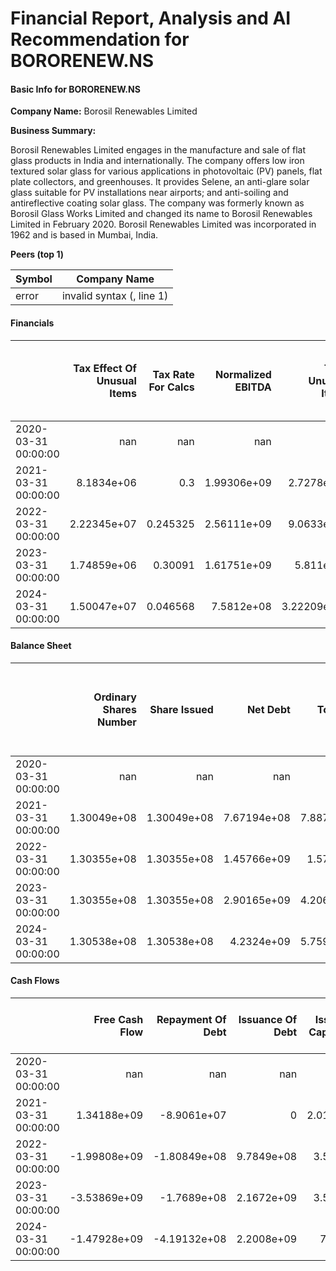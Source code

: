 # Financial Report, Analysis and AI Recommendation for BORORENEW.NS

#### Basic Info for BORORENEW.NS

**Company Name:** Borosil Renewables Limited

**Business Summary:**

Borosil Renewables Limited engages in the manufacture and sale of flat glass products in India and internationally. The company offers low iron textured solar glass for various applications in photovoltaic (PV) panels, flat plate collectors, and greenhouses. It provides Selene, an anti-glare solar glass suitable for PV installations near airports; and anti-soiling and antireflective coating solar glass. The company was formerly known as Borosil Glass Works Limited and changed its name to Borosil Renewables Limited in February 2020. Borosil Renewables Limited was incorporated in 1962 and is based in Mumbai, India.

**Peers (top 1)**

| Symbol | Company Name|
|--------|-------------|
|error|invalid syntax (<string>, line 1)|


#### Financials

|                     |   Tax Effect Of Unusual Items |   Tax Rate For Calcs |   Normalized EBITDA |   Total Unusual Items |   Total Unusual Items Excluding Goodwill |   Net Income From Continuing Operation Net Minority Interest |   Reconciled Depreciation |   Reconciled Cost Of Revenue |        EBITDA |          EBIT |   Net Interest Income |   Interest Expense |   Interest Income |   Normalized Income |   Net Income From Continuing And Discontinued Operation |   Total Expenses |   Rent Expense Supplemental |   Diluted Average Shares |   Basic Average Shares |   Diluted EPS |   Basic EPS |   Diluted NI Availto Com Stockholders |   Net Income Common Stockholders |   Otherunder Preferred Stock Dividend |    Net Income |   Minority Interests |   Net Income Including Noncontrolling Interests |   Net Income Discontinuous Operations |   Net Income Continuous Operations |   Tax Provision |   Pretax Income |   Other Non Operating Income Expenses |   Special Income Charges |   Other Special Charges |      Write Off |   Net Non Operating Interest Income Expense |   Interest Expense Non Operating |   Interest Income Non Operating |   Operating Income |   Operating Expense |   Other Operating Expenses |   Depreciation And Amortization In Income Statement |   Amortization |   Depreciation Income Statement |   Research And Development |   Selling General And Administration |   Selling And Marketing Expense |   General And Administrative Expense |   Rent And Landing Fees |   Gross Profit |   Cost Of Revenue |   Total Revenue |   Operating Revenue |
|:--------------------|------------------------------:|---------------------:|--------------------:|----------------------:|-----------------------------------------:|-------------------------------------------------------------:|--------------------------:|-----------------------------:|--------------:|--------------:|----------------------:|-------------------:|------------------:|--------------------:|--------------------------------------------------------:|-----------------:|----------------------------:|-------------------------:|-----------------------:|--------------:|------------:|--------------------------------------:|---------------------------------:|--------------------------------------:|--------------:|---------------------:|------------------------------------------------:|--------------------------------------:|-----------------------------------:|----------------:|----------------:|--------------------------------------:|-------------------------:|------------------------:|---------------:|--------------------------------------------:|---------------------------------:|--------------------------------:|-------------------:|--------------------:|---------------------------:|----------------------------------------------------:|---------------:|--------------------------------:|---------------------------:|-------------------------------------:|--------------------------------:|-------------------------------------:|------------------------:|---------------:|------------------:|----------------:|--------------------:|
| 2020-03-31 00:00:00 |                 nan           |           nan        |       nan           |         nan           |                            nan           |                                                nan           |             nan           |                nan           | nan           | nan           |         nan           |      nan           |      nan          |       nan           |                                           nan           |    nan           |                nan          |            nan           |          nan           |        nan    |      nan    |                         nan           |                    nan           |                          nan          | nan           |         nan          |                                   nan           |                                     0 |                      nan           |   nan           |   nan           |                          nan          |            nan           |           nan           |    nan         |                               nan           |                    nan           |                    nan          |      nan           |       nan           |               nan          |                                       nan           |   nan          |                   nan           |                nan         |                        nan           |                   nan           |                        nan           |            nan          |  nan           |     nan           |   nan           |       nan           |
| 2021-03-31 00:00:00 |                   8.1834e+06  |             0.3      |         1.99306e+09 |           2.7278e+07  |                              2.7278e+07  |                                                  8.96445e+08 |               4.20829e+08 |                  2.25207e+09 |   2.02034e+09 |   1.59951e+09 |          -6.7039e+07  |        7.2689e+07  |        5.65e+06   |         8.7735e+08  |                                             8.96445e+08 |      3.43579e+09 |                  1.693e+06  |              1.18794e+08 |            1.18629e+08 |          7.56 |        7.56 |                           8.98518e+08 |                      8.98518e+08 |                           -2.073e+06  |   8.96445e+08 |         nan          |                                     8.96445e+08 |                                   nan |                        8.96445e+08 |     6.30374e+08 |     1.52682e+09 |                            3.549e+06  |        -176000           |        166000           |  10000         |                                -6.7039e+07  |                      7.2689e+07  |                      5.65e+06   |        1.57129e+09 |         1.18372e+09 |                 1.242e+07  |                                         4.20829e+08 |     1.358e+06  |                     4.19471e+08 |                nan         |                          4.26686e+08 |                     2.92697e+08 |                          1.33989e+08 |              1.693e+06  |    2.755e+09   |       2.25207e+09 |     5.00707e+09 |         5.00707e+09 |
| 2022-03-31 00:00:00 |                   2.22345e+07 |             0.245325 |         2.56111e+09 |           9.0633e+07  |                              9.0633e+07  |                                                  1.65848e+09 |               4.24484e+08 |                  2.76233e+09 |   2.65175e+09 |   2.22726e+09 |          -7.568e+06   |        2.9649e+07  |        2.2081e+07 |         1.59009e+09 |                                             1.65848e+09 |      4.31492e+09 |                  1.32e+06   |              1.30399e+08 |            1.30205e+08 |         12.74 |       12.74 |                           1.66991e+09 |                      1.66991e+09 |                           -1.1422e+07 |   1.65848e+09 |         nan          |                                     1.65848e+09 |                                   nan |                        1.65848e+09 |     5.39129e+08 |     2.19761e+09 |                            8.456e+06  |             -3.718e+06   |             2.949e+06   | 769000         |                                -7.568e+06   |                      2.9649e+07  |                      2.2081e+07 |        2.10542e+09 |         1.55259e+09 |                 1.5232e+07 |                                         4.24484e+08 |     1.389e+06  |                     4.23095e+08 |                nan         |                          7.49438e+08 |                     5.62563e+08 |                          1.86875e+08 |              1.32e+06   |    3.65801e+09 |       2.76233e+09 |     6.42034e+09 |         6.42034e+09 |
| 2023-03-31 00:00:00 |                   1.74859e+06 |             0.30091  |         1.61751e+09 |           5.811e+06   |                              5.811e+06   |                                                  6.96318e+08 |               5.40129e+08 |                  4.89824e+09 |   1.62332e+09 |   1.08319e+09 |          -4.9629e+07  |        7.2783e+07  |        2.3154e+07 |         6.92256e+08 |                                             6.96318e+08 |      7.95829e+09 |                  7.258e+06  |              1.3054e+08  |            1.30432e+08 |          5.34 |        5.34 |                           6.96318e+08 |                      6.96318e+08 |                            0          |   6.96318e+08 |          -1.005e+07  |                                     7.06368e+08 |                                   nan |                        7.06368e+08 |     3.04042e+08 |     1.01041e+09 |                            3.8594e+07 |             -1.9056e+07  |             3.526e+06   |      1.553e+07 |                                -4.9629e+07  |                      7.2783e+07  |                      2.3154e+07 |        9.4895e+08  |         3.06005e+09 |                 2.6381e+07 |                                         5.40129e+08 |     2.2458e+07 |                     5.17671e+08 |                nan         |                          1.35872e+09 |                     6.78707e+08 |                          6.80018e+08 |              7.258e+06  |    4.009e+09   |       4.89824e+09 |     8.90724e+09 |         8.90724e+09 |
| 2024-03-31 00:00:00 |                   1.50047e+07 |             0.046568 |         7.5812e+08  |           3.22209e+08 |                              3.22209e+08 |                                                 -4.68954e+08 |               1.31716e+09 |                  9.39973e+09 |   1.08033e+09 |  -2.3683e+08  |          -2.57452e+08 |        2.90461e+08 |        3.3009e+07 |        -7.76158e+08 |                                            -4.68954e+08 |      1.42894e+10 |                  1.1318e+07 |              1.30571e+08 |            1.30526e+08 |         -3.59 |       -3.59 |                          -4.68954e+08 |                     -4.68954e+08 |                            0          |  -4.68954e+08 |           3.3782e+07 |                                    -5.02736e+08 |                                   nan |                       -5.02736e+08 |    -2.4555e+07  |    -5.27291e+08 |                            6.9941e+07 |              3.22209e+08 |            -3.22218e+08 |   9000         |                                -2.57452e+08 |                      2.90461e+08 |                      3.3009e+07 |       -6.64281e+08 |         4.88962e+09 |                 2.3358e+07 |                                         1.31716e+09 |     1.7975e+07 |                     1.29918e+09 |                  4.335e+06 |                          1.52426e+09 |                     8.17848e+08 |                          7.06413e+08 |              1.1318e+07 |    4.22534e+09 |       9.39973e+09 |     1.36251e+10 |         1.36251e+10 |

#### Balance Sheet

|                     |   Ordinary Shares Number |   Share Issued |      Net Debt |    Total Debt |   Tangible Book Value |   Invested Capital |   Working Capital |   Net Tangible Assets |   Capital Lease Obligations |   Common Stock Equity |   Total Capitalization |   Total Equity Gross Minority Interest |   Minority Interest |   Stockholders Equity |   Other Equity Interest |   Retained Earnings |   Additional Paid In Capital |   Capital Stock |   Common Stock |   Total Liabilities Net Minority Interest |   Total Non Current Liabilities Net Minority Interest |   Non Current Pension And Other Postretirement Benefit Plans |   Non Current Deferred Taxes Liabilities |   Long Term Debt And Capital Lease Obligation |   Long Term Capital Lease Obligation |   Long Term Debt |   Long Term Provisions |   Current Liabilities |   Other Current Liabilities |   Current Debt And Capital Lease Obligation |   Current Capital Lease Obligation |   Current Debt |   Pensionand Other Post Retirement Benefit Plans Current |   Current Provisions |      Payables |   Other Payable |   Dividends Payable |   Total Tax Payable |   Accounts Payable |   Total Assets |   Total Non Current Assets |   Other Non Current Assets |   Defined Pension Benefit |   Non Current Prepaid Assets |   Investmentin Financial Assets |   Available For Sale Securities |   Financial Assets Designatedas Fair Value Through Profitor Loss Total |   Long Term Equity Investment |   Investmentsin Associatesat Cost |   Investmentsin Subsidiariesat Cost |   Investment Properties |   Goodwill And Other Intangible Assets |   Other Intangible Assets |   Goodwill |       Net PPE |   Accumulated Depreciation |     Gross PPE |   Construction In Progress |   Other Properties |   Machinery Furniture Equipment |   Buildings And Improvements |   Land And Improvements |   Properties |   Current Assets |   Other Current Assets |   Assets Held For Sale Current |   Restricted Cash |   Prepaid Assets |     Inventory |   Other Inventories |   Finished Goods |   Work In Process |   Raw Materials |   Other Receivables |   Taxes Receivable |   Accounts Receivable |   Allowance For Doubtful Accounts Receivable |   Gross Accounts Receivable |   Cash Cash Equivalents And Short Term Investments |   Other Short Term Investments |   Cash And Cash Equivalents |   Cash Equivalents |   Cash Financial |
|:--------------------|-------------------------:|---------------:|--------------:|--------------:|----------------------:|-------------------:|------------------:|----------------------:|----------------------------:|----------------------:|-----------------------:|---------------------------------------:|--------------------:|----------------------:|------------------------:|--------------------:|-----------------------------:|----------------:|---------------:|------------------------------------------:|------------------------------------------------------:|-------------------------------------------------------------:|-----------------------------------------:|----------------------------------------------:|-------------------------------------:|-----------------:|-----------------------:|----------------------:|----------------------------:|--------------------------------------------:|-----------------------------------:|---------------:|---------------------------------------------------------:|---------------------:|--------------:|----------------:|--------------------:|--------------------:|-------------------:|---------------:|---------------------------:|---------------------------:|--------------------------:|-----------------------------:|--------------------------------:|--------------------------------:|-----------------------------------------------------------------------:|------------------------------:|----------------------------------:|------------------------------------:|------------------------:|---------------------------------------:|--------------------------:|-----------:|--------------:|---------------------------:|--------------:|---------------------------:|-------------------:|--------------------------------:|-----------------------------:|------------------------:|-------------:|-----------------:|-----------------------:|-------------------------------:|------------------:|-----------------:|--------------:|--------------------:|-----------------:|------------------:|----------------:|--------------------:|-------------------:|----------------------:|---------------------------------------------:|----------------------------:|---------------------------------------------------:|-------------------------------:|----------------------------:|-------------------:|-----------------:|
| 2020-03-31 00:00:00 |            nan           |  nan           | nan           | nan           |         nan           |      nan           |     nan           |         nan           |                nan          |         nan           |          nan           |                          nan           |       nan           |         nan           |            nan          |       nan           |                nan           |   nan           |  nan           |                             nan           |                                         nan           |                                                   1.3099e+07 |                            nan           |                                 nan           |                         nan          |    nan           |           nan          |         nan           |               nan           |                               nan           |                       nan          |  nan           |                                               8.983e+06  |        nan           | nan           |   nan           |         nan         |       nan           |      nan           |  nan           |              nan           |                nan         |                         0 |                 nan          |                    nan          |                    nan          |                                                                      0 |                    0          |                        0          |                                   0 |                       0 |                          nan           |             nan           |        nan | nan           |              nan           | nan           |              nan           |      nan           |                   nan           |                nan           |           nan           |          nan |    nan           |          nan           |                              0 |     nan           |    nan           | nan           |       nan           |      9.8917e+07  |     nan           |   nan           |        nan          |      nan           |         nan           |                                 nan          |               nan           |                                      nan           |                  nan           |               nan           |                  0 |    nan           |
| 2021-03-31 00:00:00 |              1.30049e+08 |    1.30049e+08 |   7.67194e+08 |   7.88739e+08 |           6.14106e+09 |        6.93417e+09 |       3.62337e+09 |           6.14106e+09 |                nan          |           6.14543e+09 |            6.74514e+09 |                            6.14543e+09 |       nan           |           6.14543e+09 |              2.3984e+07 |         9.41273e+08 |                  5.31922e+09 |     1.30049e+08 |    1.30049e+08 |                               1.68327e+09 |                                           8.36631e+08 |                                                   1.7929e+07 |                              2.18993e+08 |                                   5.99709e+08 |                         nan          |      5.99709e+08 |             1.7929e+07 |           8.46638e+08 |                 9.2308e+07  |                                 1.8903e+08  |                       nan          |    1.8903e+08  |                                               1.6466e+07 |          1.6466e+07  |   4.74971e+08 |     1.4986e+08  |           9.347e+06 |         9.1735e+07  |        2.24029e+08 |    7.8287e+09  |                3.3587e+09  |                  5.293e+06 |                       nan |                   2.3321e+07 |                      2.9477e+07 |                      2.9477e+07 |                                                                    nan |                  nan          |                      nan          |                                 nan |                     nan |                            4.37e+06    |               4.37e+06    |        nan |   3.29623e+09 |               -1.17451e+09 |   4.47074e+09 |                9.8089e+07  |        3.19814e+09 |                     3.64756e+09 |                  6.80838e+08 |             4.4258e+07  |            0 |      4.47e+09    |            3.6877e+07  |                            nan |       6.5969e+07  |      5.4178e+07  |   3.78747e+08 |         3.0403e+07  |      4.6209e+07  |       6.4701e+07  |     2.83643e+08 |          6.395e+06  |        2.7558e+07  |           7.24425e+08 |                                  -2.365e+06  |                 7.2679e+08  |                                        3.17586e+09 |                    3.15431e+09 |                 2.1545e+07  |                nan |      2.1545e+07  |
| 2022-03-31 00:00:00 |              1.30355e+08 |    1.30355e+08 |   1.45766e+09 |   1.5723e+09  |           7.84073e+09 |        9.4211e+09  |       2.81922e+09 |           7.84073e+09 |                nan          |           7.84881e+09 |            9.24513e+09 |                            7.84881e+09 |       nan           |           7.84881e+09 |              1.4055e+07 |         2.59976e+09 |                  5.37853e+09 |     1.30355e+08 |    1.30355e+08 |                               2.70556e+09 |                                           1.67997e+09 |                                                   2.0958e+07 |                              2.62698e+08 |                                   1.39632e+09 |                         nan          |      1.39632e+09 |             2.0958e+07 |           1.02559e+09 |                 2.7861e+07  |                                 1.75979e+08 |                       nan          |    1.75979e+08 |                                               1.6967e+07 |          1.6967e+07  |   6.63444e+08 |     3.26239e+08 |           7.935e+06 |         3.659e+06   |        3.25611e+08 |    1.05544e+10 |                6.70956e+09 |                  4.413e+06 |                       nan |                   2.4616e+07 |                      2.691e+07  |                      2.691e+07  |                                                                    nan |                  nan          |                      nan          |                                 nan |                     nan |                            8.081e+06   |               8.081e+06   |        nan |   6.6435e+09  |               -1.54634e+09 |   8.18984e+09 |                3.87275e+09 |        2.77075e+09 |                     3.57174e+09 |                  6.66516e+08 |             7.8838e+07  |            0 |      3.84481e+09 |            5.801e+07   |                            nan |       6.8438e+07  |      1.8123e+07  |   6.87938e+08 |         5.2174e+07  |    nan           |       1.77989e+08 |     4.57775e+08 |          5.176e+06  |        1.27758e+08 |           5.95511e+08 |                                  -3.112e+06  |                 5.98623e+08 |                                        2.28386e+09 |                    2.16922e+09 |                 1.14636e+08 |                nan |      1.14636e+08 |
| 2023-03-31 00:00:00 |              1.30355e+08 |    1.30355e+08 |   2.90165e+09 |   4.20696e+09 |           9.05868e+09 |        1.33591e+10 |       2.34382e+09 |           9.05868e+09 |                  4.2045e+07 |           9.19417e+09 |            1.2387e+10  |                            9.42527e+09 |         2.31104e+08 |           9.19417e+09 |              1.3691e+07 |         3.29608e+09 |                  5.42196e+09 |     1.30498e+08 |    1.30498e+08 |                               6.8972e+09  |                                           3.67351e+09 |                                                 nan          |                              3.43456e+08 |                                   3.21557e+09 |                           2.2742e+07 |      3.19283e+09 |             2.8477e+07 |           3.22369e+09 |                 1.01895e+08 |                                 9.91381e+08 |                         1.9303e+07 |    9.72078e+08 |                                             nan          |          8.3149e+07  |   1.90071e+09 |     8.71966e+08 |           5.872e+06 |         1.28942e+08 |        8.93928e+08 |    1.63225e+10 |                1.0755e+10  |                  4.413e+06 |                       nan |                   2.4818e+07 |                      8.2214e+07 |                      8.2214e+07 |                                                                    nan |                    1.0978e+08 |                        1.0978e+08 |                                 nan |                     nan |                            1.35494e+08 |               1.35247e+08 |     247000 |   1.03955e+10 |               -2.06146e+09 |   1.24569e+10 |                7.56842e+08 |        5.0111e+07  |                     9.16016e+09 |                  2.29054e+09 |             1.9926e+08  |            0 |      5.5675e+09  |            4.45234e+08 |                            nan |       6.3621e+07  | 780000           |   2.6469e+09  |         8.71811e+08 |      3.57596e+08 |       2.08882e+08 |     1.20861e+09 |          8.206e+06  |        3.2072e+07  |           9.32964e+08 |                                  -1.2113e+07 |                 9.45077e+08 |                                        1.43772e+09 |                    1.74461e+08 |                 1.26326e+09 |                nan |      1.26326e+09 |
| 2024-03-31 00:00:00 |              1.30538e+08 |    1.30538e+08 |   4.2324e+09  |   5.75922e+09 |           8.60132e+09 |        1.44407e+10 |       2.75345e+09 |           8.60132e+09 |                  4.9082e+07 |           8.73057e+09 |            1.29222e+10 |                            8.9276e+09  |         1.97031e+08 |           8.73057e+09 |              1.5331e+07 |         2.82857e+09 |                  5.43041e+09 |     1.30538e+08 |    1.30538e+08 |                               7.91192e+09 |                                           4.65457e+09 |                                                 nan          |                              3.05282e+08 |                                   4.21486e+09 |                           2.3195e+07 |      4.19167e+09 |             3.816e+07  |           3.25735e+09 |                 7.1187e+07  |                                 1.54436e+09 |                         2.5887e+07 |    1.51847e+09 |                                             nan          |          1.04631e+08 |   1.43268e+09 |     5.46039e+08 |           3.928e+06 |         5.014e+07   |        8.32577e+08 |    1.68395e+10 |                1.08287e+10 |                  5.853e+06 |                       nan |                   2.6017e+07 |                      4.9784e+07 |                      4.9784e+07 |                                                                    nan |                    1.1895e+08 |                        1.1895e+08 |                                 nan |                     nan |                            1.29249e+08 |               1.29002e+08 |     247000 |   1.0452e+10  |               -3.35452e+09 |   1.38065e+10 |                1.29558e+09 |        8.4009e+07  |                     9.75108e+09 |                  2.47572e+09 |             2.00081e+08 |            0 |      6.0108e+09  |            1.5184e+08  |                            nan |       1.78098e+08 |      1.56976e+08 |   2.45283e+09 |         8.75052e+08 |      2.89586e+08 |       2.34977e+08 |     1.05321e+09 |          1.2331e+07 |        4.4551e+07  |           1.22573e+09 |                                   0          |                 1.22573e+09 |                                        1.78844e+09 |                    3.10707e+08 |                 1.47774e+09 |                nan |      1.47774e+09 |

#### Cash Flows

|                     |   Free Cash Flow |   Repayment Of Debt |   Issuance Of Debt |   Issuance Of Capital Stock |   Capital Expenditure |   End Cash Position |   Beginning Cash Position |   Changes In Cash |   Financing Cash Flow |   Net Other Financing Charges |   Interest Paid Cff |   Cash Dividends Paid |   Common Stock Dividend Paid |   Net Common Stock Issuance |   Common Stock Issuance |   Net Issuance Payments Of Debt |   Net Short Term Debt Issuance |   Net Long Term Debt Issuance |   Long Term Debt Payments |   Long Term Debt Issuance |   Investing Cash Flow |   Net Other Investing Changes |   Interest Received Cfi |   Dividends Received Cfi |   Net Investment Purchase And Sale |   Sale Of Investment |   Purchase Of Investment |   Net Business Purchase And Sale |   Purchase Of Business |   Net PPE Purchase And Sale |    Sale Of PPE |   Purchase Of PPE |   Operating Cash Flow |   Taxes Refund Paid |   Change In Working Capital |   Change In Payable |   Change In Inventory |   Change In Receivables |   Other Non Cash Items |   Stock Based Compensation |   Provisionand Write Offof Assets |   Depreciation And Amortization |   Amortization Cash Flow |   Depreciation |   Gain Loss On Investment Securities |   Net Foreign Currency Exchange Gain Loss |   Gain Loss On Sale Of PPE |   Gain Loss On Sale Of Business |   Net Income From Continuing Operations |
|:--------------------|-----------------:|--------------------:|-------------------:|----------------------------:|----------------------:|--------------------:|--------------------------:|------------------:|----------------------:|------------------------------:|--------------------:|----------------------:|-----------------------------:|----------------------------:|------------------------:|--------------------------------:|-------------------------------:|------------------------------:|--------------------------:|--------------------------:|----------------------:|------------------------------:|------------------------:|-------------------------:|-----------------------------------:|---------------------:|-------------------------:|---------------------------------:|-----------------------:|----------------------------:|---------------:|------------------:|----------------------:|--------------------:|----------------------------:|--------------------:|----------------------:|------------------------:|-----------------------:|---------------------------:|----------------------------------:|--------------------------------:|-------------------------:|---------------:|-------------------------------------:|------------------------------------------:|---------------------------:|--------------------------------:|----------------------------------------:|
| 2020-03-31 00:00:00 |    nan           |       nan           |       nan          |               nan           |         nan           |       nan           |             nan           |     nan           |         nan           |                 nan           |       nan           |           -6.9237e+07 |                  -6.9237e+07 |               nan           |           nan           |                   nan           |                  nan           |                 nan           |             nan           |              nan          |         nan           |                 nan           |            nan          |                   444000 |                      nan           |        nan           |             nan          |                      0           |            0           |               nan           |    nan         |     nan           |         nan           |       nan           |               nan           |       nan           |         nan           |           nan           |          nan           |               nan          |                      nan          |                   nan           |             nan          |  nan           |                          -8.546e+06  |                              nan          |                nan         |                   nan           |                           nan           |
| 2021-03-31 00:00:00 |      1.34188e+09 |        -8.9061e+07  |         0          |                 2.01623e+09 |          -2.68486e+08 |         2.1545e+07  |               7.94e+06    |       1.3605e+07  |           1.72202e+09 |                  -4.6338e+07  |        -6.7692e+07  |          nan          |                   0          |                 2.01623e+09 |             2.01623e+09 |                    -1.41144e+08 |                   -5.2083e+07  |                  -8.9061e+07  |              -8.9061e+07  |                0          |          -3.31878e+09 |                 nan           |              4.024e+06  |                        0 |                       -3.055e+09   |          1.685e+09   |              -4.74e+09   |                    nan           |          nan           |                -2.67799e+08 | 687000         |      -2.68486e+08 |           1.61036e+09 |        -2.34933e+08 |                -1.5283e+08  |        -9.3353e+07  |           8.9189e+07  |            -1.48666e+08 |            7.4635e+07  |                 2.073e+06  |                   552000          |                     4.20829e+08 |               1.358e+06  |    4.19471e+08 |                          -2.7454e+07 |                           508000          |             166000         |                   nan           |                             1.52682e+09 |
| 2022-03-31 00:00:00 |     -1.99808e+09 |        -1.80849e+08 |         9.7849e+08 |                 3.5792e+07  |          -3.73218e+09 |         1.14636e+08 |               2.1545e+07  |       9.3091e+07  |           9.58934e+08 |                   1.93969e+08 |        -5.6022e+07  |          nan          |                 nan          |                 3.5792e+07  |             3.5792e+07  |                     7.85195e+08 |                   -1.2446e+07  |                   7.97641e+08 |              -1.80849e+08 |                9.7849e+08 |          -2.59995e+09 |                 nan           |              2.0596e+07 |                      nan |                        1.11036e+09 |          3.72066e+09 |              -2.6103e+09 |                    nan           |          nan           |                -3.73091e+09 |      1.277e+06 |      -3.73218e+09 |           1.7341e+09  |        -6.62736e+08 |                -5.9982e+07  |         1.32191e+08 |          -3.09191e+08 |             1.17018e+08 |           -8.8967e+07  |                 1.5264e+07 |                  -747000          |                     4.24484e+08 |               1.389e+06  |    4.23095e+08 |                          -9.4351e+07 |                           578000          |                  2.949e+06 |                   nan           |                             2.19761e+09 |
| 2023-03-31 00:00:00 |     -3.53869e+09 |        -1.7689e+08  |         2.1672e+09 |                 3.5422e+07  |          -3.47498e+09 |         1.26326e+09 |               1.36329e+09 |      -1.00024e+08 |           2.37535e+09 |                  -3.5079e+07  |        -1.94452e+08 |          nan          |                 nan          |                 3.5422e+07  |             3.5422e+07  |                     2.57824e+09 |                    5.87923e+08 |                   1.99031e+09 |              -1.7689e+08  |                2.1672e+09 |          -2.41166e+09 |                  -1.93071e+08 |              1.5225e+07 |                      nan |                        2.16167e+09 |          2.37066e+09 |              -2.0899e+08 |                     -9.26278e+08 |           -9.26278e+08 |                -3.46921e+09 |      5.775e+06 |      -3.47498e+09 |          -6.3707e+07  |        -1.36832e+08 |                -1.75141e+09 |        -3.55397e+08 |          -1.43279e+09 |             3.6777e+07  |            1.5293e+07  |                 9.745e+06  |                        1.1759e+07 |                     5.40129e+08 |               2.2458e+07 |    5.17671e+08 |                          -2.4867e+07 |                                6.4588e+07 |                  3.526e+06 |                     1.93071e+08 |                             1.01041e+09 |
| 2024-03-31 00:00:00 |     -1.47928e+09 |        -4.19132e+08 |         2.2008e+09 |                 7.495e+06   |          -2.16674e+09 |         1.47774e+09 |               1.26326e+09 |       2.14474e+08 |           1.67966e+09 |                   4.8942e+08  |        -3.28971e+08 |          nan          |                 nan          |                 7.495e+06   |             7.495e+06   |                     1.54158e+09 |                   -2.40079e+08 |                   1.78166e+09 |              -4.19132e+08 |                2.2008e+09 |          -2.15265e+09 |                 nan           |              1.2285e+07 |                      nan |                        0           |          0           |               0          |                      0           |            0           |                -2.16494e+09 |      1.805e+06 |      -2.16674e+09 |           6.87462e+08 |        -1.98517e+08 |                -8.556e+06   |        -7.4918e+07  |           1.94075e+08 |            -1.27713e+08 |            1.22681e+08 |                 6.055e+06  |                       -1.2116e+07 |                     1.31716e+09 |               1.7975e+07 |    1.29918e+09 |                         nan          |                                3.516e+06  |                  2.204e+06 |                     0           |                            -5.27291e+08 |

